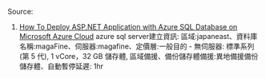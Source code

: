 Source:
1. [How To Deploy ASP.NET Application with Azure SQL Database on Microsoft Azure Cloud](https://www.youtube.com/watch?v=jT8eA9A7qXE&t=442s)
   azure sql server建立資訊:
   區域:japaneast、資料庫名稱:magaFine、伺服器:magafine、定價層:一般目的 - 無伺服器: 標準系列 (第 5 代), 1 vCore，32 GB 儲存體, 區域備援、備份儲存體備援:異地備援備份儲存體、自動暫停延遲: 1hr
   
